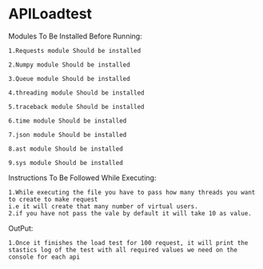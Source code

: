 # APILoadtest
Modules To Be Installed Before Running:

	1.Requests module Should be installed
	
	2.Numpy module Should be installed
	
	3.Queue module Should be installed
	
	4.threading module Should be installed
	
	5.traceback module Should be installed
	
	6.time module Should be installed
	
	7.json module Should be installed
	
	8.ast module Should be installed
	
	9.sys module Should be installed


Instructions  To Be Followed While Executing:

	1.While executing the file you have to pass how many threads you want to create to make request
	i.e it will create that many number of virtual users.
	2.if you have not pass the vale by default it will take 10 as value.
	
OutPut:

	1.Once it finishes the load test for 100 request, it will print the stastics log of the test with all required values we need on the console for each api


